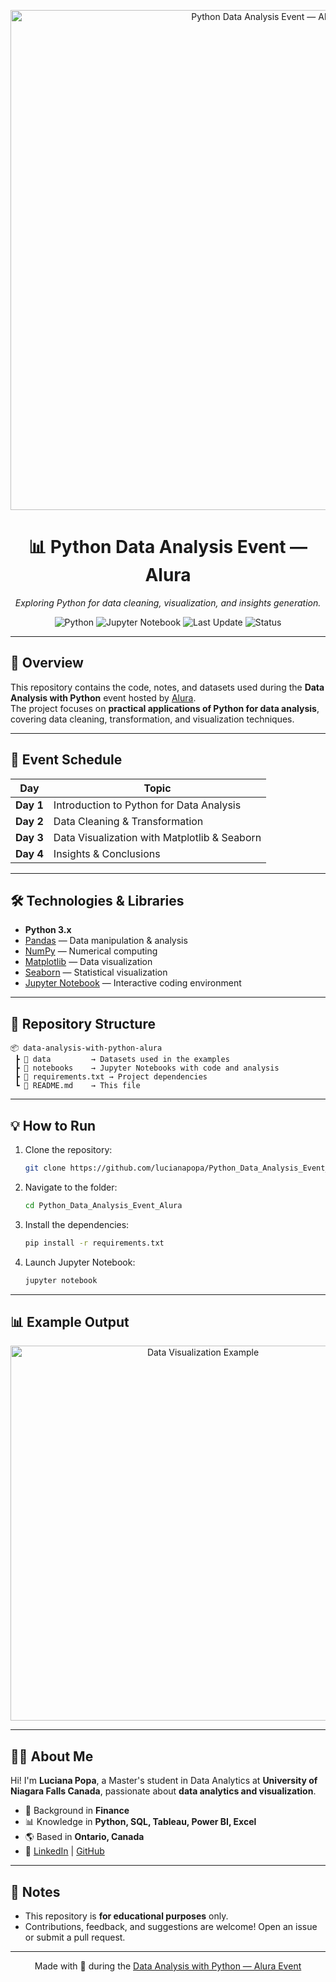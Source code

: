 <!-- Banner -->
<p align="center">
  <img src="https://i.imgur.com/S7zUUlc.png" alt="Python Data Analysis Event — Alura" width="800">
</p>

<h1 align="center">📊 Python Data Analysis Event — Alura</h1>

<p align="center">
  <em>Exploring Python for data cleaning, visualization, and insights generation.</em>
</p>

<!-- Badges -->
<p align="center">
  <img src="https://img.shields.io/badge/Python-3.x-blue?logo=python&logoColor=white" alt="Python">
  <img src="https://img.shields.io/badge/Jupyter-Notebook-orange?logo=jupyter&logoColor=white" alt="Jupyter Notebook">
  <img src="https://img.shields.io/github/last-commit/your-username/data-analysis-with-python-alura?color=green&label=Last%20Update" alt="Last Update">
  <img src="https://img.shields.io/badge/Status-In%20Progress-yellow" alt="Status">
</p>

---

## 🚀 Overview
This repository contains the code, notes, and datasets used during the **Data Analysis with Python** event hosted by [Alura](https://www.alura.com.br/).  
The project focuses on **practical applications of Python for data analysis**, covering data cleaning, transformation, and visualization techniques.

---

## 📅 Event Schedule
| Day | Topic |
|-----|-------|
| **Day 1** | Introduction to Python for Data Analysis |
| **Day 2** | Data Cleaning & Transformation |
| **Day 3** | Data Visualization with Matplotlib & Seaborn |
| **Day 4** | Insights & Conclusions |

---

## 🛠 Technologies & Libraries
- **Python 3.x**
- [Pandas](https://pandas.pydata.org/) — Data manipulation & analysis
- [NumPy](https://numpy.org/) — Numerical computing
- [Matplotlib](https://matplotlib.org/) — Data visualization
- [Seaborn](https://seaborn.pydata.org/) — Statistical visualization
- [Jupyter Notebook](https://jupyter.org/) — Interactive coding environment

---

## 📂 Repository Structure
```
📦 data-analysis-with-python-alura
 ┣ 📁 data         → Datasets used in the examples
 ┣ 📁 notebooks    → Jupyter Notebooks with code and analysis
 ┣ 📄 requirements.txt → Project dependencies
 ┗ 📄 README.md    → This file
```

---

## 💡 How to Run
1. Clone the repository:
   ```bash
   git clone https://github.com/lucianapopa/Python_Data_Analysis_Event_Alura.git
   ```
2. Navigate to the folder:
   ```bash
   cd Python_Data_Analysis_Event_Alura
   ```
3. Install the dependencies:
   ```bash
   pip install -r requirements.txt
   ```
4. Launch Jupyter Notebook:
   ```bash
   jupyter notebook
   ```

---

## 📊 Example Output
<p align="center">
  <img src="https://i.imgur.com/tgpOvlM.png" alt="Data Visualization Example" width="600">
</p>

---

## 👩‍💻 About Me
Hi! I'm **Luciana Popa**, a Master's student in Data Analytics at **University of Niagara Falls Canada**, passionate about **data analytics and visualization**.  
- 💼 Background in **Finance**
- 📊 Knowledge in **Python, SQL, Tableau, Power BI, Excel**  
- 🌎 Based in **Ontario, Canada**  
- 🔗 [LinkedIn](https://www.linkedin.com/in/luciana-popa/) | [GitHub](https://github.com/lucianapopa)

---

## 📌 Notes
- This repository is **for educational purposes** only.
- Contributions, feedback, and suggestions are welcome! Open an issue or submit a pull request.

---

<p align="center">
  Made with 💙 during the <a href="https://guiadeti.com.br/noticias/evento-de-analise-de-dados-com-python-gratuito-da-alura/">Data Analysis with Python — Alura Event</a>
</p>
